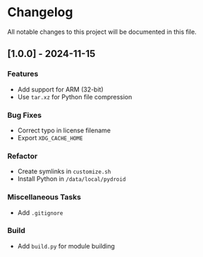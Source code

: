# Changelog

All notable changes to this project will be documented in this file.

## [1.0.0] - 2024-11-15

### Features

- Add support for ARM (32-bit)
- Use `tar.xz` for Python file compression

### Bug Fixes

- Correct typo in license filename
- Export `XDG_CACHE_HOME`

### Refactor

- Create symlinks in `customize.sh`
- Install Python in `/data/local/pydroid`

### Miscellaneous Tasks

- Add `.gitignore`

### Build

- Add `build.py` for module building
